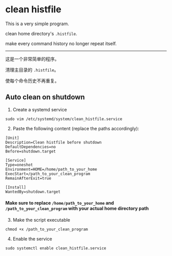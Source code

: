 # clean histfile

This is a very simple program.

clean home directory's `.histfile`.

make every command history no longer repeat itself.

---

这是一个非常简单的程序。

清理主目录的 `.histfile`。

使每个命令历史不再重复。

## Auto clean on shutdown

1. Create a systemd service

```shell
sudo vim /etc/systemd/system/clean_histfile.service
```

2. Paste the following content (replace the paths accordingly):

```clean_histfile.service
[Unit]
Description=Clean histfile before shutdown
DefaultDependencies=no
Before=shutdown.target

[Service]
Type=oneshot
Environment=HOME=/home/path_to_your_home
ExecStart=/path_to_your_clean_program
RemainAfterExit=true

[Install]
WantedBy=shutdown.target

```

#### Make sure to replace `/home/path_to_your_home` and `/path_to_your_clean_program` with your actual home directory path

3. Make the script executable

```shell
chmod +x /path_to_your_clean_program
```

4. Enable the service

```shell
sudo systemctl enable clean_histfile.service
```
